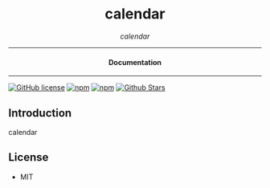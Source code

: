

<div align="center">  
  <h1>calendar</h1>
</div>

<div align="center">  
<i>calendar</i>
</div>

---

<div align="center">
<h4>Documentation</h4>
</div>

---

[![GitHub license](https://img.shields.io/badge/license-MIT-blue.svg)](https://github.com/nosdav/calendar/blob/gh-pages/LICENSE)
[![npm](https://img.shields.io/npm/v/nosdav-calendar)](https://npmjs.com/package/nosdav-calendar)
[![npm](https://img.shields.io/npm/dw/nosdav-calendar.svg)](https://npmjs.com/package/nosdav-calendar)
[![Github Stars](https://img.shields.io/github/stars/nosdav/calendar.svg)](https://github.com/nosdav/calendar/)

## Introduction

calendar

## License

- MIT
